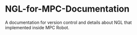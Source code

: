 # NGL-for-MPC-Documentation
A documentation for version control and details about NGL that implemented inside MPC Robot.
